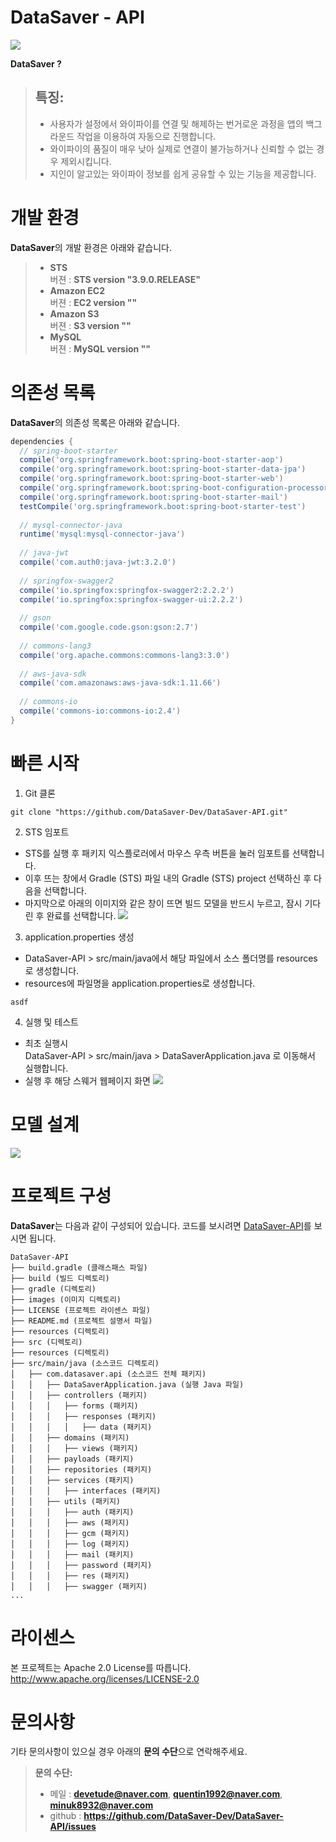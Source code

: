 # DataSaver - API

[![](https://github.com/DataSaver-Dev/DataSaver-API/blob/master/images/logo.png)](https://github.com/DataSaver-Dev/DataSaver-API)

**DataSaver ?**
> ## **특징:**
> - 사용자가 설정에서 와이파이를 연결 및 해제하는 번거로운 과정을 앱의 백그라운드 작업을 이용하여 자동으로 진행합니다.
> - 와이파이의 품질이 매우 낮아 실제로 연결이 불가능하거나 신뢰할 수 없는 경우 제외시킵니다.
> - 지인이 알고있는 와이파이 정보를 쉽게 공유할 수 있는 기능을 제공합니다.


# 개발 환경
**DataSaver**의 개발 환경은 아래와 같습니다.
> - **STS**
<br>버젼 : **STS version "3.9.0.RELEASE"**
> - **Amazon EC2**
<br>버젼 : **EC2 version ""**
> - **Amazon S3**
<br>버젼 : **S3 version ""**
> - **MySQL**
<br>버젼 : **MySQL version ""**

# 의존성 목록
**DataSaver**의 의존성 목록은 아래와 같습니다.
```build.gradle
dependencies {
  // spring-boot-starter
  compile('org.springframework.boot:spring-boot-starter-aop')
  compile('org.springframework.boot:spring-boot-starter-data-jpa')
  compile('org.springframework.boot:spring-boot-starter-web')
  compile('org.springframework.boot:spring-boot-configuration-processor')
  compile('org.springframework.boot:spring-boot-starter-mail')
  testCompile('org.springframework.boot:spring-boot-starter-test')
  
  // mysql-connector-java
  runtime('mysql:mysql-connector-java')
	
  // java-jwt
  compile('com.auth0:java-jwt:3.2.0')
  
  // springfox-swagger2
  compile('io.springfox:springfox-swagger2:2.2.2')
  compile('io.springfox:springfox-swagger-ui:2.2.2')
  
  // gson
  compile('com.google.code.gson:gson:2.7')
  
  // commons-lang3
  compile('org.apache.commons:commons-lang3:3.0')
  
  // aws-java-sdk
  compile('com.amazonaws:aws-java-sdk:1.11.66')
  
  // commons-io
  compile('commons-io:commons-io:2.4')
}
```
# 빠른 시작
1) Git 클론
```text
git clone "https://github.com/DataSaver-Dev/DataSaver-API.git"
```
2) STS 임포트
 - STS를 실행 후 패키지 익스플로러에서 마우스 우측 버튼을 눌러 임포트를 선택합니다.
 - 이후 뜨는 창에서 Gradle (STS) 파일 내의 Gradle (STS) project 선택하신 후 다음을 선택합니다.
 - 마지막으로 아래의 이미지와 같은 창이 뜨면 빌드 모델을 반드시 누르고, 잠시 기다린 후 완료를 선택합니다.
![](https://github.com/DataSaver-Dev/DataSaver-API/blob/master/images/build_gradle_ex.png)
3) application.properties 생성
- DataSaver-API > src/main/java에서 해당 파일에서 소스 폴더명를 resources로 생성합니다.<br>
- resources에 파일명을 application.properties로 생성합니다.<br>
```application.properties
asdf
```
4) 실행 및 테스트<br>
- 최초 실행시<br>
DataSaver-API > src/main/java > DataSaverApplication.java 로 이동해서 실행합니다.
- 실행 후 해당 스웨거 웹페이지 화면
![](https://github.com/DataSaver-Dev/DataSaver-API/blob/master/images/intro.png)


# 모델 설계
![](https://github.com/DataSaver-Dev/DataSaver-API/blob/master/images/datasaver_api_diagram.png)

# 프로젝트 구성
**DataSaver**는 다음과 같이 구성되어 있습니다. 코드를 보시려면 [DataSaver-API](https://github.com/DataSaver-Dev/DataSaver-API)를 보시면 됩니다.
```text
DataSaver-API
├── build.gradle (클래스패스 파일)
├── build (빌드 디렉토리)
├── gradle (디렉토리)
├── images (이미지 디렉토리)
├── LICENSE (프로젝트 라이센스 파일)
├── README.md (프로젝트 설명서 파일)
├── resources (디렉토리)
├── src (디렉토리)
├── resources (디렉토리)
├── src/main/java (소스코드 디렉토리)
│   ├── com.datasaver.api (소스코드 전체 패키지)
│   │   ├── DataSaverApplication.java (실행 Java 파일)
│   │   ├── controllers (패키지)
│   │   │   ├── forms (패키지)
│   │   │   ├── responses (패키지)
│   │   │   │   ├── data (패키지)
│   │   ├── domains (패키지)
│   │   │   ├── views (패키지)
│   │   ├── payloads (패키지)
│   │   ├── repositories (패키지)
│   │   ├── services (패키지)
│   │   │   ├── interfaces (패키지)
│   │   ├── utils (패키지)
│   │   │   ├── auth (패키지)
│   │   │   ├── aws (패키지)
│   │   │   ├── gcm (패키지)
│   │   │   ├── log (패키지)
│   │   │   ├── mail (패키지)
│   │   │   ├── password (패키지)
│   │   │   ├── res (패키지)
│   │   │   ├── swagger (패키지)
...
```

# 라이센스
본 프로젝트는 Apache 2.0 License를 따릅니다. http://www.apache.org/licenses/LICENSE-2.0

# 문의사항
기타 문의사항이 있으실 경우 아래의 **문의 수단**으로 연락해주세요.
> **문의 수단:**
> - 메일 : **devetude@naver.com**, **quentin1992@naver.com**, **minuk8932@naver.com**
> - github : **https://github.com/DataSaver-Dev/DataSaver-API/issues**
